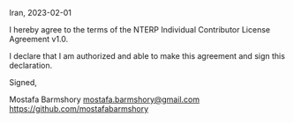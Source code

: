 Iran, 2023-02-01

I hereby agree to the terms of the NTERP Individual Contributor License
Agreement v1.0.

I declare that I am authorized and able to make this agreement and sign this
declaration.

Signed,

Mostafa Barmshory mostafa.barmshory@gmail.com https://github.com/mostafabarmshory
